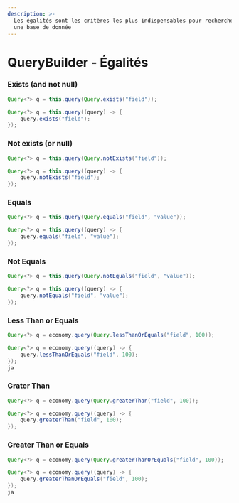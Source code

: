 ```yaml
---
description: >-
  Les égalités sont les critères les plus indispensables pour rechercher dans
  une base de donnée
---
```


# QueryBuilder - Égalités

### Exists (and not null)

```java
Query<?> q = this.query(Query.exists("field"));

Query<?> q = this.query((query) -> {
    query.exists("field");
});
```

### Not exists (or null)

```java
Query<?> q = this.query(Query.notExists("field"));

Query<?> q = this.query((query) -> {
    query.notExists("field");
});
```

### Equals

```java
Query<?> q = this.query(Query.equals("field", "value"));

Query<?> q = this.query((query) -> {
    query.equals("field", "value");
});
```

### Not Equals

```java
Query<?> q = this.query(Query.notEquals("field", "value"));

Query<?> q = this.query((query) -> {
    query.notEquals("field", "value");
});
```

### Less Than or Equals

```java
Query<?> q = economy.query(Query.lessThanOrEquals("field", 100));

Query<?> q = economy.query((query) -> {
    query.lessThanOrEquals("field", 100);
});
ja
```

### Grater Than

```java
Query<?> q = economy.query(Query.greaterThan("field", 100));

Query<?> q = economy.query((query) -> {
    query.greaterThan("field", 100);
});
```

### Greater Than or Equals

```java
Query<?> q = economy.query(Query.greaterThanOrEquals("field", 100));

Query<?> q = economy.query((query) -> {
    query.greaterThanOrEquals("field", 100);
});
ja
```


